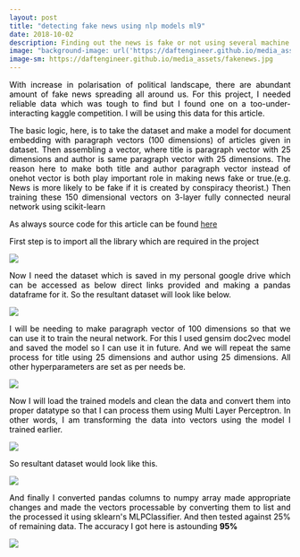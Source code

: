 ```yaml
---
layout: post
title: "detecting fake news using nlp models ml9"
date: 2018-10-02
description: Finding out the news is fake or not using several machine learning models.
image: "background-image: url('https://daftengineer.github.io/media_assets/fakenews.jpg');"
image-sm: https://daftengineer.github.io/media_assets/fakenews.jpg
---
```


<div style="color:black;"><p></p>

<p style="text-align:justify;">With increase in polarisation of political landscape, there are abundant amount of fake news spreading all around us. For this project, I needed reliable data which was tough to find but I found one on a too-under-interacting kaggle competition. I will be using this data for this article. </p>
<p style="text-align:justify;">The basic logic, here, is to take the dataset and make a model for document embedding with paragraph vectors (100 dimensions) of articles given in dataset. Then assembling a vector, where title is paragraph vector with 25 dimensions and author is same paragraph vector with 25 dimensions. The reason here to make both title and author paragraph vector instead of onehot vector is both play important role in making news fake or true.(e.g. News is more likely to be fake if it is created by conspiracy theorist.) Then training these 150 dimensional vectors on 3-layer fully connected neural network using scikit-learn</p>
<p style="text-align:justify;">As always source code for this article can be found <a href="https://github.com/daftengineer/MachineLearningProjects/blob/master/FakeNewsDetection.ipynb">here</a></p>
<p style="text-align:justify;">First step is to import all the library which are required in the project</p>
<img src="https://daftengineer.github.io/media_assets/ml9p1.jpg" />
<p style="text-align:justify;">Now I need the dataset which is saved in my personal google drive which can be accessed as below direct links provided and making a pandas dataframe for it. So the resultant dataset will look like below.</p>
<img src="https://daftengineer.github.io/media_assets/ml9p2.jpg" />
<p style="text-align:justify;">I will be needing to make paragraph vector of 100 dimensions so that we can use it to train the neural network. For this I used gensim doc2vec model and saved the model so I can use it in future. And we will repeat the same process for title using 25 dimensions and author using 25 dimensions. All other hyperparameters are set as per needs be.</p>
<img src="https://daftengineer.github.io/media_assets/ml9p3.jpg" />
<p style="text-align:justify;">Now I will load the trained models and clean the data and convert them into proper datatype so that I can process them using Multi Layer Perceptron. In other words, I am transforming the data into vectors using the model I trained earlier.</p>
<img src="https://daftengineer.github.io/media_assets/ml9p4.jpg" />
<p style="text-align:justify;">So resultant dataset would look like this.</p>
<img src="https://daftengineer.github.io/media_assets/ml9p5.jpg" />
<p style="text-align:justify;">And finally I converted pandas columns to numpy array made appropriate changes and made the vectors processable by converting them to list and the processed it using sklearn's MLPClassifier. And then tested against 25% of remaining data. The accuracy I got here is astounding <b>95%</b></p>
<img src="https://daftengineer.github.io/media_assets/ml9p6.jpg" />

 </div>

